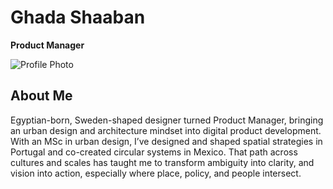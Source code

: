 # Ghada Shaaban
**Product Manager**

![Profile Photo](assets/img/photo_ghada.jpg)

## About Me
Egyptian-born, Sweden-shaped designer turned Product Manager, bringing an urban design and architecture mindset into digital product development. With an MSc in urban design, I’ve designed and shaped spatial strategies in Portugal and co-created circular systems in Mexico. That path across cultures and scales has taught me to transform ambiguity into clarity, and vision into action, especially where place, policy, and people intersect.

